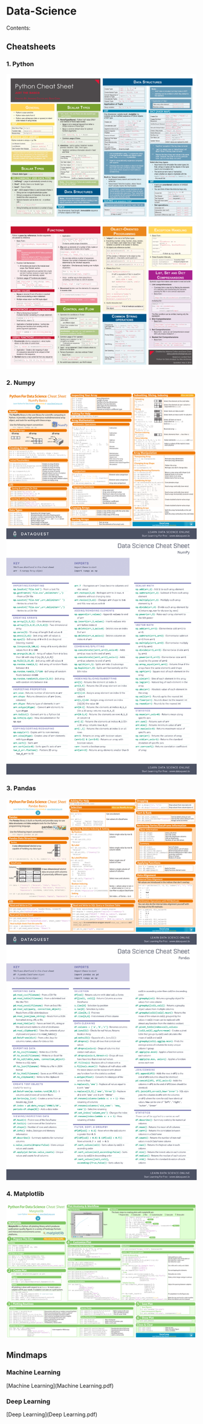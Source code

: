# Data-Science

Contents:

## Cheatsheets

### 1. Python
![](cheatsheet-python-1.png)
![](cheatsheet-python-2.png)

### 2. Numpy
![](cheatsheet-numpy-1.png)
![](cheatsheet-numpy-1-1.png)

### 3. Pandas
![](cheatsheet-pandas-1.png)
![](pandas-cheat-sheet-1.png)

### 4. Matplotlib
![](cheatsheet-matplotlib-1.png)

## Mindmaps

### Machine Learning
[Machine Learning](Machine Learning.pdf)

### Deep Learning
[Deep Learning](Deep Learning.pdf)

